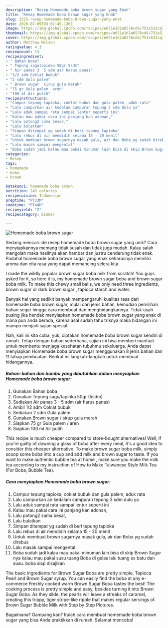 ```yaml
---
description: "Resep Homemade boba brown sugar yang Enak"
title: "Resep Homemade boba brown sugar yang Enak"
slug: 2525-resep-homemade-boba-brown-sugar-yang-enak
date: 2020-07-09T03:07:45.136Z
image: https://img-global.cpcdn.com/recipes/e651e1d2a6576cd6/751x532cq70/homemade-boba-brown-sugar-foto-resep-utama.jpg
thumbnail: https://img-global.cpcdn.com/recipes/e651e1d2a6576cd6/751x532cq70/homemade-boba-brown-sugar-foto-resep-utama.jpg
cover: https://img-global.cpcdn.com/recipes/e651e1d2a6576cd6/751x532cq70/homemade-boba-brown-sugar-foto-resep-utama.jpg
author: Matthew Wilson
ratingvalue: 4.3
reviewcount: 13
recipeingredient:
- " Bahan boba"
- " Tepung sagutapioka 50gr 5sdm"
- " Air panas 3  5 sdm air harus panas"
- "1/2 sdm Coklat bubuk"
- "2 sdm Gula palem"
- " Brown sugar  sirup gula merah"
- "75 gr Gula palem  aren"
- "100 ml Air putih"
recipeinstructions:
- "Campur tepung tapioka, coklat bubuk dan gula palem, aduk rata"
- "Lalu campurkan air kedalam campuran tepung 3 sdm dulu ya"
- "Lalu aduk sampai rata sampai lentur seperti ini"
- "Kalau mau pakai cara ini panjang kan adonan,"
- "Lalu potong2 sama besar,"
- "Lalu bulatkan"
- "Simpan ditempat yg sudah di beri tepung tapioka"
- "Lalu rebus di air mendidih selama 15 - 20 menit"
- "Untuk membuat brown sugarnya masak gula, air dan Boba yg sudah direbus"
- "Lalu masak sampai mengental"
- "Boba sudah jadi kalau mau pakai minuman lain bisa di skip Brown Sugar nya kalau mau pakai susu tuang Boba di gelas lalu tuang es batu dan susu. boba siap disajikan"
categories:
- Resep
tags:
- homemade
- boba
- brown

katakunci: homemade boba brown 
nutrition: 245 calories
recipecuisine: Indonesian
preptime: "PT33M"
cooktime: "PT44M"
recipeyield: "2"
recipecategory: Dinner

---
```



![Homemade boba brown sugar](https://img-global.cpcdn.com/recipes/e651e1d2a6576cd6/751x532cq70/homemade-boba-brown-sugar-foto-resep-utama.jpg)

Sedang mencari ide resep homemade boba brown sugar yang unik? Cara menyiapkannya memang tidak susah dan tidak juga mudah. Kalau salah mengolah maka hasilnya akan hambar dan justru cenderung tidak enak. Padahal homemade boba brown sugar yang enak seharusnya memiliki aroma dan cita rasa yang dapat memancing selera kita.

I made the wildly popular brown sugar boba milk from scratch! You guys asked for it, so here it is, my homemade brown sugar boba and brown sugar boba milk. To make this chewy small balls, we only need three ingredients, brown sugar or dark brown sugar , tapioca starch and water.

Banyak hal yang sedikit banyak mempengaruhi kualitas rasa dari homemade boba brown sugar, mulai dari jenis bahan, kemudian pemilihan bahan segar hingga cara membuat dan menghidangkannya. Tidak usah pusing jika hendak menyiapkan homemade boba brown sugar yang enak di mana pun anda berada, karena asal sudah tahu triknya maka hidangan ini mampu menjadi sajian spesial.


Nah, kali ini kita coba, yuk, ciptakan homemade boba brown sugar sendiri di rumah. Tetap dengan bahan sederhana, sajian ini bisa memberi manfaat untuk membantu menjaga kesehatan tubuhmu sekeluarga. Anda dapat menyiapkan Homemade boba brown sugar menggunakan 8 jenis bahan dan 11 tahap pembuatan. Berikut ini langkah-langkah untuk membuat hidangannya.

<!--inarticleads1-->

##### Bahan-bahan dan bumbu yang dibutuhkan dalam menyiapkan Homemade boba brown sugar:

1. Gunakan  Bahan boba
1. Gunakan  Tepung sagu/tapioka 50gr (5sdm)
1. Sediakan  Air panas 3 - 5 sdm (air harus panas)
1. Ambil 1/2 sdm Coklat bubuk
1. Sediakan 2 sdm Gula palem
1. Gunakan  Brown sugar / sirup gula merah
1. Siapkan 75 gr Gula palem / aren
1. Siapkan 100 ml Air putih


This recipe is much cheaper compared to store-bought alternatives! Well, if you&#39;re guilty of downing a glass of boba after every meal, it&#39;s a good idea to consider this cheaper alternative. To make brown sugar boba milk, simply scoop some boba into a cup and add milk and brown sugar to taste. If you want to make authentic bubble tea at home , make sure you make the milk tea according to my instruction of How to Make Taiwanese Style Milk Tea (For Boba, Bubble Tea). 

<!--inarticleads2-->

##### Cara menyiapkan Homemade boba brown sugar:

1. Campur tepung tapioka, coklat bubuk dan gula palem, aduk rata
1. Lalu campurkan air kedalam campuran tepung 3 sdm dulu ya
1. Lalu aduk sampai rata sampai lentur seperti ini
1. Kalau mau pakai cara ini panjang kan adonan,
1. Lalu potong2 sama besar,
1. Lalu bulatkan
1. Simpan ditempat yg sudah di beri tepung tapioka
1. Lalu rebus di air mendidih selama 15 - 20 menit
1. Untuk membuat brown sugarnya masak gula, air dan Boba yg sudah direbus
1. Lalu masak sampai mengental
1. Boba sudah jadi kalau mau pakai minuman lain bisa di skip Brown Sugar nya kalau mau pakai susu tuang Boba di gelas lalu tuang es batu dan susu. boba siap disajikan


The basic ingredients for Brown Sugar Boba are pretty simple, Tapioca Pearl and Brown Sugar syrup. You can easily find the boba at any e-commerce Freshly cooked warm Brown Sugar Boba tastes the best! The cooking process is pretty simple and easy, besides turning it into Brown Sugar Boba. As they slide, the pearls will leave a streaks of caramel, creating this trippy, tiger stripe-like ripple that makes regular servings of. Brown Sugar Bubble Milk with Step by Step Pictures. 

Bagaimana? Gampang kan? Itulah cara membuat homemade boba brown sugar yang bisa Anda praktikkan di rumah. Selamat mencoba!
